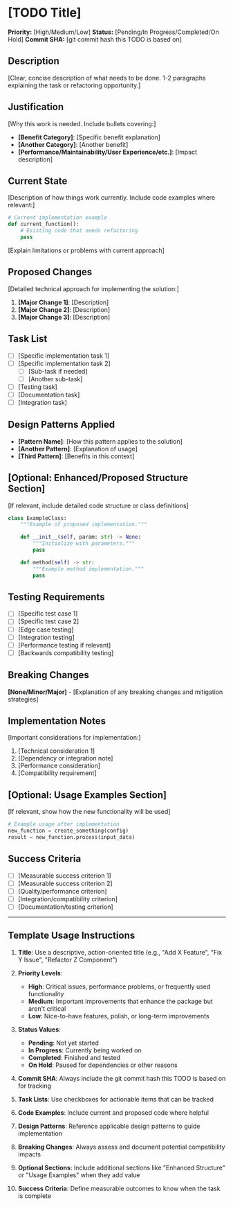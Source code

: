 # [TODO Title]

**Priority:** [High/Medium/Low]
**Status:** [Pending/In Progress/Completed/On Hold]
**Commit SHA:** [git commit hash this TODO is based on]

## Description

[Clear, concise description of what needs to be done. 1-2 paragraphs explaining the task or refactoring opportunity.]

## Justification

[Why this work is needed. Include bullets covering:]
- **[Benefit Category]**: [Specific benefit explanation]
- **[Another Category]**: [Another benefit]
- **[Performance/Maintainability/User Experience/etc.]**: [Impact description]

## Current State

[Description of how things work currently. Include code examples where relevant:]

```python
# Current implementation example
def current_function():
    # Existing code that needs refactoring
    pass
```

[Explain limitations or problems with current approach]

## Proposed Changes

[Detailed technical approach for implementing the solution:]

1. **[Major Change 1]**: [Description]
2. **[Major Change 2]**: [Description]
3. **[Major Change 3]**: [Description]

## Task List

- [ ] [Specific implementation task 1]
- [ ] [Specific implementation task 2]
  - [ ] [Sub-task if needed]
  - [ ] [Another sub-task]
- [ ] [Testing task]
- [ ] [Documentation task]
- [ ] [Integration task]

## Design Patterns Applied

- **[Pattern Name]**: [How this pattern applies to the solution]
- **[Another Pattern]**: [Explanation of usage]
- **[Third Pattern]**: [Benefits in this context]

## [Optional: Enhanced/Proposed Structure Section]

[If relevant, include detailed code structure or class definitions]

```python
class ExampleClass:
    """Example of proposed implementation."""

    def __init__(self, param: str) -> None:
        """Initialize with parameters."""
        pass

    def method(self) -> str:
        """Example method implementation."""
        pass
```

## Testing Requirements

- [ ] [Specific test case 1]
- [ ] [Specific test case 2]
- [ ] [Edge case testing]
- [ ] [Integration testing]
- [ ] [Performance testing if relevant]
- [ ] [Backwards compatibility testing]

## Breaking Changes

**[None/Minor/Major]** - [Explanation of any breaking changes and mitigation strategies]

## Implementation Notes

[Important considerations for implementation:]

1. [Technical consideration 1]
2. [Dependency or integration note]
3. [Performance consideration]
4. [Compatibility requirement]

## [Optional: Usage Examples Section]

[If relevant, show how the new functionality will be used]

```python
# Example usage after implementation
new_function = create_something(config)
result = new_function.process(input_data)
```

## Success Criteria

- [ ] [Measurable success criterion 1]
- [ ] [Measurable success criterion 2]
- [ ] [Quality/performance criterion]
- [ ] [Integration/compatibility criterion]
- [ ] [Documentation/testing criterion]

---

## Template Usage Instructions

1. **Title**: Use a descriptive, action-oriented title (e.g., "Add X Feature", "Fix Y Issue", "Refactor Z Component")

2. **Priority Levels**:
   - **High**: Critical issues, performance problems, or frequently used functionality
   - **Medium**: Important improvements that enhance the package but aren't critical
   - **Low**: Nice-to-have features, polish, or long-term improvements

3. **Status Values**:
   - **Pending**: Not yet started
   - **In Progress**: Currently being worked on
   - **Completed**: Finished and tested
   - **On Hold**: Paused for dependencies or other reasons

4. **Commit SHA**: Always include the git commit hash this TODO is based on for tracking

5. **Task Lists**: Use checkboxes for actionable items that can be tracked

6. **Code Examples**: Include current and proposed code where helpful

7. **Design Patterns**: Reference applicable design patterns to guide implementation

8. **Breaking Changes**: Always assess and document potential compatibility impacts

9. **Optional Sections**: Include additional sections like "Enhanced Structure" or "Usage Examples" when they add value

10. **Success Criteria**: Define measurable outcomes to know when the task is complete
